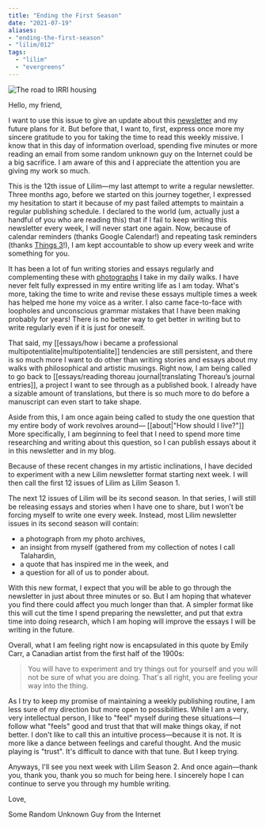 ```yaml
---
title: "Ending the First Season"
date: "2021-07-19"
aliases:
- "ending-the-first-season"
- "lilim/012"
tags:
  - "lilim"
  - "evergreens"
---
```


![The road to IRRI housing](essays/images/To-IRRI.jpg)

Hello, my friend,

I want to use this issue to give an update about this [newsletter](tags/lilim.md) and my future plans for it. But before that, I want to, first, express once more my sincere gratitude to you for taking the time to read this weekly missive. I know that in this day of information overload, spending five minutes or more reading an email from some random unknown guy on the Internet could be a big sacrifice. I am aware of this and I appreciate the attention you are giving my work so much.

This is the 12th issue of Lilim—my last attempt to write a regular newsletter. Three months ago, before we started on this journey together, I expressed my hesitation to start it because of my past failed attempts to maintain a regular publishing schedule. I declared to the world (um, actually just a handful of you who are reading this) that if I fail to keep writing this newsletter every week, I will never start one again. Now, because of calendar reminders (thanks Google Calendar!) and repeating task reminders (thanks [Things 3](https://culturedcode.com/things)!), I am kept accountable to show up every week and write something for you.

It has been a lot of fun writing stories and essays regularly and complementing these with [photographs](https://www.instagram.com/vinceimbat) I take in my daily walks. I have never felt fully expressed in my entire writing life as I am today. What's more, taking the time to write and revise these essays multiple times a week has helped me hone my voice as a writer. I also came face-to-face with loopholes and unconscious grammar mistakes that I have been making probably for years! There is no better way to get better in writing but to write regularly even if it is just for oneself.

That said, my [[essays/how i became a professional multipotentialite|multipotentialite]] tendencies are still persistent, and there is so much more I want to do other than writing stories and essays about my walks with philosophical and artistic musings. Right now, I am being called to go back to [[essays/reading thoreau journal|translating Thoreau’s journal entries]], a project I want to see through as a published book. I already have a sizable amount of translations, but there is so much more to do before a manuscript can even start to take shape.

Aside from this, I am once again being called to study the one question that my entire body of work revolves around— [[about|"How should I live?"]] More specifically, I am beginning to feel that I need to spend more time researching and writing about this question, so I can publish essays about it in this newsletter and in my blog.

Because of these recent changes in my artistic inclinations, I have decided to experiment with a new Lilim newsletter format starting next week. I will then call the first 12 issues of Lilim as Lilim Season 1.

The next 12 issues of Lilim will be its second season. In that series, I will still be releasing essays and stories when I have one to share, but I won’t be forcing myself to write one every week. Instead, most Lilim newsletter issues in its second season will contain:

- a photograph from my photo archives,
- an insight from myself (gathered from my collection of notes I call Talahardin,
- a quote that has inspired me in the week, and
- a question for all of us to ponder about.

With this new format, I expect that you will be able to go through the newsletter in just about three minutes or so. But I am hoping that whatever you find there could affect you much longer than that. A simpler format like this will cut the time I spend preparing the newsletter, and put that extra time into doing research, which I am hoping will improve the essays I will be writing in the future.

Overall, what I am feeling right now is encapsulated in this quote by Emily Carr, a Canadian artist from the first half of the 1900s:

> You will have to experiment and try things out for yourself and you will not be sure of what you are doing. That's all right, you are feeling your way into the thing.

As I try to keep my promise of maintaining a weekly publishing routine, I am less sure of my direction but more open to possibilities. While I am a very, very intellectual person, I like to "feel" myself during these situations—I follow what "feels" good and trust that that will make things okay, if not better. I don't like to call this an intuitive process—because it is not. It is more like a dance between feelings and careful thought. And the music playing is "trust". It's difficult to dance with that tune. But I keep trying.

Anyways, I'll see you next week with Lilim Season 2. And once again—thank you, thank you, thank you so much for being here. I sincerely hope I can continue to serve you through my humble writing.

Love,

Some Random Unknown Guy from the Internet
